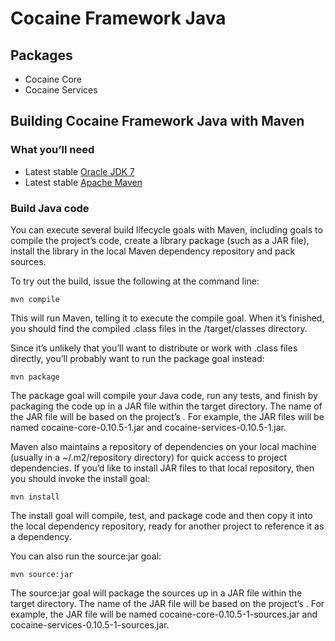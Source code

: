# Cocaine Framework Java

## Packages
 * Cocaine Core
 * Cocaine Services

## Building Cocaine Framework Java with Maven

### What you’ll need
 * Latest stable [Oracle JDK 7](http://www.oracle.com/technetwork/java "Oracle JDK 7")
 * Latest stable [Apache Maven](http://maven.apache.org "Apache Maven")

### Build Java code
You can execute several build lifecycle goals with Maven, including goals to compile the project’s code,
 create a library package (such as a JAR file), install the library in the local Maven dependency repository
  and pack sources.

To try out the build, issue the following at the command line:

    mvn compile

This will run Maven, telling it to execute the compile goal. When it’s finished, you should find
 the compiled .class files in the <artifactId>/target/classes directory.

Since it’s unlikely that you’ll want to distribute or work with .class files directly,
 you’ll probably want to run the package goal instead:

    mvn package

The package goal will compile your Java code, run any tests, and finish by packaging the code up
 in a JAR file within the target directory. The name of the JAR file will be based on the project’s <version>.
  For example, the JAR files will be named cocaine-core-0.10.5-1.jar and cocaine-services-0.10.5-1.jar.

Maven also maintains a repository of dependencies on your local machine (usually in a ~/.m2/repository directory)
 for quick access to project dependencies. If you’d like to install JAR files to that local repository,
  then you should invoke the install goal:

    mvn install

The install goal will compile, test, and package code and then copy it into the local dependency repository,
 ready for another project to reference it as a dependency.

You can also run the source:jar goal:

    mvn source:jar

The source:jar goal will package the sources up in a JAR file within the target directory.
 The name of the JAR file will be based on the project’s <version>.
  For example, the JAR file will be named cocaine-core-0.10.5-1-sources.jar and cocaine-services-0.10.5-1-sources.jar.
